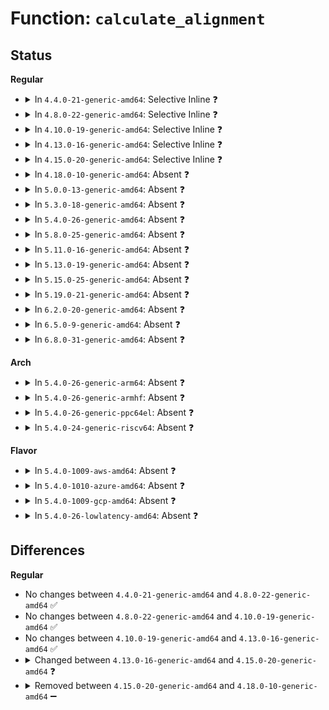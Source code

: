# Function: <code>calculate_alignment</code>

## Status
<b>Regular</b>
<ul>
<li>
<details>
<summary>In <code>4.4.0-21-generic-amd64</code>: Selective Inline ❓</summary>

```c
long unsigned int calculate_alignment(long unsigned int flags, long unsigned int align, long unsigned int size)
```

```json
{
  "name": "calculate_alignment",
  "collision_type": "Unique Global",
  "inline_type": "Selective",
  "funcs": [
    {
      "addr": 18446744071580626768,
      "name": "calculate_alignment",
      "external": true,
      "loc": "mm/slab_common.c:296",
      "file": "mm/slab_common.c",
      "inline": "not declared, inlined",
      "caller_inline": [
        "mm/slab_common.c:kmem_cache_create",
        "mm/slab_common.c:find_mergeable",
        "mm/slab_common.c:create_boot_cache"
      ],
      "caller_func": []
    }
  ],
  "symbols": [
    {
      "addr": 18446744071580632848,
      "name": "calculate_alignment",
      "section": ".text",
      "bind": "STB_GLOBAL",
      "size": 70
    }
  ]
}
```
</details>
</li>
<li>
<details>
<summary>In <code>4.8.0-22-generic-amd64</code>: Selective Inline ❓</summary>

```c
long unsigned int calculate_alignment(long unsigned int flags, long unsigned int align, long unsigned int size)
```

```json
{
  "name": "calculate_alignment",
  "collision_type": "Unique Global",
  "inline_type": "Selective",
  "funcs": [
    {
      "addr": 18446744071595309835,
      "name": "calculate_alignment",
      "external": true,
      "loc": "mm/slab_common.c:301",
      "file": "mm/slab_common.c",
      "inline": "not declared, inlined",
      "caller_inline": [
        "mm/slab_common.c:create_boot_cache",
        "mm/slab_common.c:kmem_cache_create",
        "mm/slab_common.c:find_mergeable"
      ],
      "caller_func": []
    }
  ],
  "symbols": [
    {
      "addr": 18446744071580735424,
      "name": "calculate_alignment",
      "section": ".text",
      "bind": "STB_GLOBAL",
      "size": 70
    }
  ]
}
```
</details>
</li>
<li>
<details>
<summary>In <code>4.10.0-19-generic-amd64</code>: Selective Inline ❓</summary>

```c
long unsigned int calculate_alignment(long unsigned int flags, long unsigned int align, long unsigned int size)
```

```json
{
  "name": "calculate_alignment",
  "collision_type": "Unique Global",
  "inline_type": "Selective",
  "funcs": [
    {
      "addr": 18446744071595558088,
      "name": "calculate_alignment",
      "external": true,
      "loc": "mm/slab_common.c:301",
      "file": "mm/slab_common.c",
      "inline": "not declared, inlined",
      "caller_inline": [
        "mm/slab_common.c:create_boot_cache",
        "mm/slab_common.c:kmem_cache_create",
        "mm/slab_common.c:find_mergeable"
      ],
      "caller_func": []
    }
  ],
  "symbols": [
    {
      "addr": 18446744071580801168,
      "name": "calculate_alignment",
      "section": ".text",
      "bind": "STB_GLOBAL",
      "size": 70
    }
  ]
}
```
</details>
</li>
<li>
<details>
<summary>In <code>4.13.0-16-generic-amd64</code>: Selective Inline ❓</summary>

```c
long unsigned int calculate_alignment(long unsigned int flags, long unsigned int align, long unsigned int size)
```

```json
{
  "name": "calculate_alignment",
  "collision_type": "Unique Global",
  "inline_type": "Selective",
  "funcs": [
    {
      "addr": 18446744071596484817,
      "name": "calculate_alignment",
      "external": true,
      "loc": "mm/slab_common.c:335",
      "file": "mm/slab_common.c",
      "inline": "not declared, inlined",
      "caller_inline": [
        "mm/slab_common.c:create_boot_cache",
        "mm/slab_common.c:kmem_cache_create",
        "mm/slab_common.c:find_mergeable"
      ],
      "caller_func": []
    }
  ],
  "symbols": [
    {
      "addr": 18446744071580841520,
      "name": "calculate_alignment",
      "section": ".text",
      "bind": "STB_GLOBAL",
      "size": 70
    }
  ]
}
```
</details>
</li>
<li>
<details>
<summary>In <code>4.15.0-20-generic-amd64</code>: Selective Inline ❓</summary>

```c
long unsigned int calculate_alignment(slab_flags_t flags, long unsigned int align, long unsigned int size)
```

```json
{
  "name": "calculate_alignment",
  "collision_type": "Unique Global",
  "inline_type": "Selective",
  "funcs": [
    {
      "addr": 18446744071602811640,
      "name": "calculate_alignment",
      "external": true,
      "loc": "mm/slab_common.c:344",
      "file": "mm/slab_common.c",
      "inline": "not declared, inlined",
      "caller_inline": [
        "mm/slab_common.c:create_boot_cache",
        "mm/slab_common.c:kmem_cache_create",
        "mm/slab_common.c:find_mergeable"
      ],
      "caller_func": []
    }
  ],
  "symbols": [
    {
      "addr": 18446744071580932208,
      "name": "calculate_alignment",
      "section": ".text",
      "bind": "STB_GLOBAL",
      "size": 70
    }
  ]
}
```
</details>
</li>
<li>
<details>
<summary>In <code>4.18.0-10-generic-amd64</code>: Absent ❓</summary>

```json
{
  "name": "calculate_alignment",
  "collision_type": "Unique Static",
  "inline_type": "Full",
  "funcs": [
    {
      "addr": 18446744071602984901,
      "name": "calculate_alignment",
      "external": false,
      "loc": "mm/slab_common.c:265",
      "file": "mm/slab_common.c",
      "inline": "not declared, inlined",
      "caller_inline": [
        "mm/slab_common.c:create_boot_cache",
        "mm/slab_common.c:kmem_cache_create_usercopy",
        "mm/slab_common.c:find_mergeable"
      ],
      "caller_func": []
    }
  ],
  "symbols": []
}
```
</details>
</li>
<li>
<details>
<summary>In <code>5.0.0-13-generic-amd64</code>: Absent ❓</summary>

```json
{
  "name": "calculate_alignment",
  "collision_type": "Unique Static",
  "inline_type": "Full",
  "funcs": [
    {
      "addr": 18446744071604784908,
      "name": "calculate_alignment",
      "external": false,
      "loc": "mm/slab_common.c:265",
      "file": "mm/slab_common.c",
      "inline": "not declared, inlined",
      "caller_inline": [
        "mm/slab_common.c:create_boot_cache",
        "mm/slab_common.c:kmem_cache_create_usercopy",
        "mm/slab_common.c:find_mergeable"
      ],
      "caller_func": []
    }
  ],
  "symbols": []
}
```
</details>
</li>
<li>
<details>
<summary>In <code>5.3.0-18-generic-amd64</code>: Absent ❓</summary>

```json
{
  "name": "calculate_alignment",
  "collision_type": "Unique Static",
  "inline_type": "Full",
  "funcs": [
    {
      "addr": 18446744071604880641,
      "name": "calculate_alignment",
      "external": false,
      "loc": "mm/slab_common.c:280",
      "file": "mm/slab_common.c",
      "inline": "not declared, inlined",
      "caller_inline": [
        "mm/slab_common.c:create_boot_cache",
        "mm/slab_common.c:kmem_cache_create_usercopy",
        "mm/slab_common.c:find_mergeable"
      ],
      "caller_func": []
    }
  ],
  "symbols": []
}
```
</details>
</li>
<li>
<details>
<summary>In <code>5.4.0-26-generic-amd64</code>: Absent ❓</summary>

```json
{
  "name": "calculate_alignment",
  "collision_type": "Unique Static",
  "inline_type": "Full",
  "funcs": [
    {
      "addr": 18446744071604914578,
      "name": "calculate_alignment",
      "external": false,
      "loc": "mm/slab_common.c:281",
      "file": "mm/slab_common.c",
      "inline": "not declared, inlined",
      "caller_inline": [
        "mm/slab_common.c:create_boot_cache",
        "mm/slab_common.c:kmem_cache_create_usercopy",
        "mm/slab_common.c:find_mergeable"
      ],
      "caller_func": []
    }
  ],
  "symbols": []
}
```
</details>
</li>
<li>
<details>
<summary>In <code>5.8.0-25-generic-amd64</code>: Absent ❓</summary>

```json
{
  "name": "calculate_alignment",
  "collision_type": "Unique Static",
  "inline_type": "Full",
  "funcs": [
    {
      "addr": 18446744071609230525,
      "name": "calculate_alignment",
      "external": false,
      "loc": "mm/slab_common.c:281",
      "file": "mm/slab_common.c",
      "inline": "not declared, inlined",
      "caller_inline": [
        "mm/slab_common.c:create_boot_cache",
        "mm/slab_common.c:kmem_cache_create_usercopy",
        "mm/slab_common.c:find_mergeable"
      ],
      "caller_func": []
    }
  ],
  "symbols": []
}
```
</details>
</li>
<li>
<details>
<summary>In <code>5.11.0-16-generic-amd64</code>: Absent ❓</summary>

```json
{
  "name": "calculate_alignment",
  "collision_type": "Unique Static",
  "inline_type": "Full",
  "funcs": [
    {
      "addr": 18446744071612297717,
      "name": "calculate_alignment",
      "external": false,
      "loc": "mm/slab_common.c:138",
      "file": "mm/slab_common.c",
      "inline": "not declared, inlined",
      "caller_inline": [
        "mm/slab_common.c:create_boot_cache",
        "mm/slab_common.c:kmem_cache_create_usercopy",
        "mm/slab_common.c:find_mergeable"
      ],
      "caller_func": []
    }
  ],
  "symbols": []
}
```
</details>
</li>
<li>
<details>
<summary>In <code>5.13.0-19-generic-amd64</code>: Absent ❓</summary>

```json
{
  "name": "calculate_alignment",
  "collision_type": "Unique Static",
  "inline_type": "Full",
  "funcs": [
    {
      "addr": 18446744071614437677,
      "name": "calculate_alignment",
      "external": false,
      "loc": "mm/slab_common.c:146",
      "file": "mm/slab_common.c",
      "inline": "not declared, inlined",
      "caller_inline": [
        "mm/slab_common.c:create_boot_cache",
        "mm/slab_common.c:kmem_cache_create_usercopy",
        "mm/slab_common.c:find_mergeable"
      ],
      "caller_func": []
    }
  ],
  "symbols": []
}
```
</details>
</li>
<li>
<details>
<summary>In <code>5.15.0-25-generic-amd64</code>: Absent ❓</summary>

```json
{
  "name": "calculate_alignment",
  "collision_type": "Unique Static",
  "inline_type": "Full",
  "funcs": [
    {
      "addr": 18446744071615378078,
      "name": "calculate_alignment",
      "external": false,
      "loc": "mm/slab_common.c:146",
      "file": "mm/slab_common.c",
      "inline": "not declared, inlined",
      "caller_inline": [
        "mm/slab_common.c:create_boot_cache",
        "mm/slab_common.c:kmem_cache_create_usercopy",
        "mm/slab_common.c:find_mergeable"
      ],
      "caller_func": []
    }
  ],
  "symbols": []
}
```
</details>
</li>
<li>
<details>
<summary>In <code>5.19.0-21-generic-amd64</code>: Absent ❓</summary>

```json
{
  "name": "calculate_alignment",
  "collision_type": "Unique Static",
  "inline_type": "Full",
  "funcs": [
    {
      "addr": 18446744071617167022,
      "name": "calculate_alignment",
      "external": false,
      "loc": "mm/slab_common.c:139",
      "file": "mm/slab_common.c",
      "inline": "not declared, inlined",
      "caller_inline": [
        "mm/slab_common.c:create_boot_cache",
        "mm/slab_common.c:kmem_cache_create_usercopy",
        "mm/slab_common.c:find_mergeable"
      ],
      "caller_func": []
    }
  ],
  "symbols": []
}
```
</details>
</li>
<li>
<details>
<summary>In <code>6.2.0-20-generic-amd64</code>: Absent ❓</summary>

```json
{
  "name": "calculate_alignment",
  "collision_type": "Unique Static",
  "inline_type": "Full",
  "funcs": [
    {
      "addr": 18446744071627853595,
      "name": "calculate_alignment",
      "external": false,
      "loc": "mm/slab_common.c:111",
      "file": "mm/slab_common.c",
      "inline": "not declared, inlined",
      "caller_inline": [
        "mm/slab_common.c:create_boot_cache",
        "mm/slab_common.c:kmem_cache_create_usercopy",
        "mm/slab_common.c:find_mergeable"
      ],
      "caller_func": []
    }
  ],
  "symbols": []
}
```
</details>
</li>
<li>
<details>
<summary>In <code>6.5.0-9-generic-amd64</code>: Absent ❓</summary>

```json
{
  "name": "calculate_alignment",
  "collision_type": "Unique Static",
  "inline_type": "Full",
  "funcs": [
    {
      "addr": 18446744071619630491,
      "name": "calculate_alignment",
      "external": false,
      "loc": "mm/slab_common.c:113",
      "file": "mm/slab_common.c",
      "inline": "not declared, inlined",
      "caller_inline": [
        "mm/slab_common.c:create_boot_cache",
        "mm/slab_common.c:kmem_cache_create_usercopy",
        "mm/slab_common.c:find_mergeable"
      ],
      "caller_func": []
    }
  ],
  "symbols": []
}
```
</details>
</li>
<li>
<details>
<summary>In <code>6.8.0-31-generic-amd64</code>: Absent ❓</summary>

```json
{
  "name": "calculate_alignment",
  "collision_type": "Unique Static",
  "inline_type": "Full",
  "funcs": [
    {
      "addr": 18446744071621934475,
      "name": "calculate_alignment",
      "external": false,
      "loc": "mm/slab_common.c:112",
      "file": "mm/slab_common.c",
      "inline": "not declared, inlined",
      "caller_inline": [
        "mm/slab_common.c:create_boot_cache",
        "mm/slab_common.c:kmem_cache_create_usercopy",
        "mm/slab_common.c:find_mergeable"
      ],
      "caller_func": []
    }
  ],
  "symbols": []
}
```
</details>
</li>
</ul>
<b>Arch</b>
<ul>
<li>
<details>
<summary>In <code>5.4.0-26-generic-arm64</code>: Absent ❓</summary>

```json
{
  "name": "calculate_alignment",
  "collision_type": "Unique Static",
  "inline_type": "Full",
  "funcs": [
    {
      "addr": 18446603336510952632,
      "name": "calculate_alignment",
      "external": false,
      "loc": "mm/slab_common.c:281",
      "file": "mm/slab_common.c",
      "inline": "not declared, inlined",
      "caller_inline": [
        "mm/slab_common.c:create_boot_cache",
        "mm/slab_common.c:kmem_cache_create_usercopy",
        "mm/slab_common.c:find_mergeable"
      ],
      "caller_func": []
    }
  ],
  "symbols": []
}
```
</details>
</li>
<li>
<details>
<summary>In <code>5.4.0-26-generic-armhf</code>: Absent ❓</summary>

```json
{
  "name": "calculate_alignment",
  "collision_type": "Unique Static",
  "inline_type": "Full",
  "funcs": [
    {
      "addr": 3243443336,
      "name": "calculate_alignment",
      "external": false,
      "loc": "mm/slab_common.c:281",
      "file": "mm/slab_common.c",
      "inline": "not declared, inlined",
      "caller_inline": [
        "mm/slab_common.c:create_boot_cache",
        "mm/slab_common.c:kmem_cache_create_usercopy",
        "mm/slab_common.c:find_mergeable"
      ],
      "caller_func": []
    }
  ],
  "symbols": []
}
```
</details>
</li>
<li>
<details>
<summary>In <code>5.4.0-26-generic-ppc64el</code>: Absent ❓</summary>

```json
{
  "name": "calculate_alignment",
  "collision_type": "Unique Static",
  "inline_type": "Full",
  "funcs": [
    {
      "addr": 13835058055302603020,
      "name": "calculate_alignment",
      "external": false,
      "loc": "mm/slab_common.c:281",
      "file": "mm/slab_common.c",
      "inline": "not declared, inlined",
      "caller_inline": [
        "mm/slab_common.c:create_boot_cache",
        "mm/slab_common.c:kmem_cache_create_usercopy",
        "mm/slab_common.c:find_mergeable"
      ],
      "caller_func": []
    }
  ],
  "symbols": []
}
```
</details>
</li>
<li>
<details>
<summary>In <code>5.4.0-24-generic-riscv64</code>: Absent ❓</summary>

```json
{
  "name": "calculate_alignment",
  "collision_type": "Unique Static",
  "inline_type": "Full",
  "funcs": [
    {
      "addr": 18446743936270681462,
      "name": "calculate_alignment",
      "external": false,
      "loc": "mm/slab_common.c:281",
      "file": "mm/slab_common.c",
      "inline": "not declared, inlined",
      "caller_inline": [
        "mm/slab_common.c:create_boot_cache",
        "mm/slab_common.c:kmem_cache_create_usercopy",
        "mm/slab_common.c:find_mergeable"
      ],
      "caller_func": []
    }
  ],
  "symbols": []
}
```
</details>
</li>
</ul>
<b>Flavor</b>
<ul>
<li>
<details>
<summary>In <code>5.4.0-1009-aws-amd64</code>: Absent ❓</summary>

```json
{
  "name": "calculate_alignment",
  "collision_type": "Unique Static",
  "inline_type": "Full",
  "funcs": [
    {
      "addr": 18446744071604820038,
      "name": "calculate_alignment",
      "external": false,
      "loc": "mm/slab_common.c:281",
      "file": "mm/slab_common.c",
      "inline": "not declared, inlined",
      "caller_inline": [
        "mm/slab_common.c:create_boot_cache",
        "mm/slab_common.c:kmem_cache_create_usercopy",
        "mm/slab_common.c:find_mergeable"
      ],
      "caller_func": []
    }
  ],
  "symbols": []
}
```
</details>
</li>
<li>
<details>
<summary>In <code>5.4.0-1010-azure-amd64</code>: Absent ❓</summary>

```json
{
  "name": "calculate_alignment",
  "collision_type": "Unique Static",
  "inline_type": "Full",
  "funcs": [
    {
      "addr": 18446744071604789099,
      "name": "calculate_alignment",
      "external": false,
      "loc": "mm/slab_common.c:281",
      "file": "mm/slab_common.c",
      "inline": "not declared, inlined",
      "caller_inline": [
        "mm/slab_common.c:create_boot_cache",
        "mm/slab_common.c:kmem_cache_create_usercopy",
        "mm/slab_common.c:find_mergeable"
      ],
      "caller_func": []
    }
  ],
  "symbols": []
}
```
</details>
</li>
<li>
<details>
<summary>In <code>5.4.0-1009-gcp-amd64</code>: Absent ❓</summary>

```json
{
  "name": "calculate_alignment",
  "collision_type": "Unique Static",
  "inline_type": "Full",
  "funcs": [
    {
      "addr": 18446744071604897222,
      "name": "calculate_alignment",
      "external": false,
      "loc": "mm/slab_common.c:281",
      "file": "mm/slab_common.c",
      "inline": "not declared, inlined",
      "caller_inline": [
        "mm/slab_common.c:create_boot_cache",
        "mm/slab_common.c:kmem_cache_create_usercopy",
        "mm/slab_common.c:find_mergeable"
      ],
      "caller_func": []
    }
  ],
  "symbols": []
}
```
</details>
</li>
<li>
<details>
<summary>In <code>5.4.0-26-lowlatency-amd64</code>: Absent ❓</summary>

```json
{
  "name": "calculate_alignment",
  "collision_type": "Unique Static",
  "inline_type": "Full",
  "funcs": [
    {
      "addr": 18446744071604918759,
      "name": "calculate_alignment",
      "external": false,
      "loc": "mm/slab_common.c:281",
      "file": "mm/slab_common.c",
      "inline": "not declared, inlined",
      "caller_inline": [
        "mm/slab_common.c:create_boot_cache",
        "mm/slab_common.c:kmem_cache_create_usercopy",
        "mm/slab_common.c:find_mergeable"
      ],
      "caller_func": []
    }
  ],
  "symbols": []
}
```
</details>
</li>
</ul>

## Differences
<b>Regular</b>
<ul>
<li>
No changes between <code>4.4.0-21-generic-amd64</code> and <code>4.8.0-22-generic-amd64</code> ✅
</li>
<li>
No changes between <code>4.8.0-22-generic-amd64</code> and <code>4.10.0-19-generic-amd64</code> ✅
</li>
<li>
No changes between <code>4.10.0-19-generic-amd64</code> and <code>4.13.0-16-generic-amd64</code> ✅
</li>
<li>
<details>
<summary>Changed between <code>4.13.0-16-generic-amd64</code> and <code>4.15.0-20-generic-amd64</code> ❓</summary>
<ul>
<li>
<b>Param type changed. </b>
<code>long unsigned int flags</code> ➡️ <code>slab_flags_t flags</code>
</li>
</ul>
</details>
</li>
<li>
<details>
<summary>Removed between <code>4.15.0-20-generic-amd64</code> and <code>4.18.0-10-generic-amd64</code> ➖</summary>

```c
long unsigned int calculate_alignment(slab_flags_t flags, long unsigned int align, long unsigned int size)
```
</details>
</li>
</ul>
